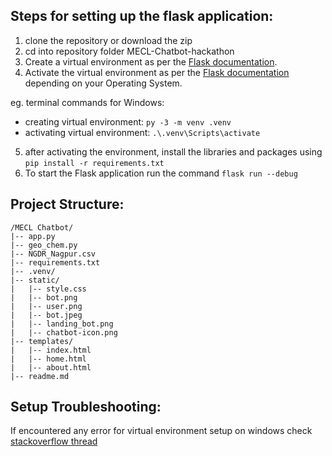 ## Steps for setting up the flask application:

1. clone the repository or download the zip
2. cd into repository folder MECL-Chatbot-hackathon
3. Create a virtual environment as per the [Flask documentation](https://flask.palletsprojects.com/en/3.0.x/installation/#create-an-environment).
4. Activate the virtual environment as per the [Flask documentation](https://flask.palletsprojects.com/en/3.0.x/installation/#activate-the-environment) depending on your Operating System.

  eg. terminal commands for Windows:
- creating virtual environment: `py -3 -m venv .venv`
- activating virtual environment: `.\.venv\Scripts\activate`


5. after activating the environment, install the libraries and packages using `pip install -r requirements.txt`
6. To start the Flask application run the command `flask run --debug`


## Project Structure:

```
/MECL Chatbot/
|-- app.py
|-- geo_chem.py
|-- NGDR_Nagpur.csv
|-- requirements.txt
|-- .venv/
|-- static/
|   |-- style.css
|   |-- bot.png
|   |-- user.png
|   |-- bot.jpeg
|   |-- landing_bot.png
|   |-- chatbot-icon.png
|-- templates/
|   |-- index.html
|   |-- home.html
|   |-- about.html
|-- readme.md
```

## Setup Troubleshooting:
If encountered any error for virtual environment setup on windows check [stackoverflow thread](https://stackoverflow.com/questions/67150436/cannot-be-loaded-because-running-scripts-is-disabled-on-this-system-for-more-in)